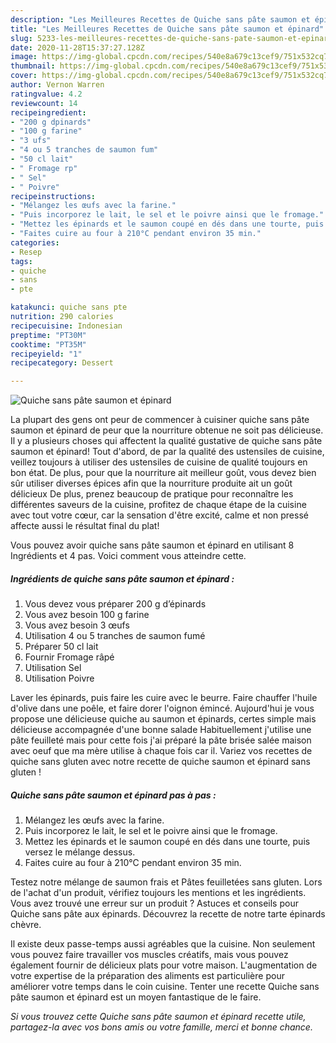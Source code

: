 ```yaml
---
description: "Les Meilleures Recettes de Quiche sans pâte saumon et épinard"
title: "Les Meilleures Recettes de Quiche sans pâte saumon et épinard"
slug: 5233-les-meilleures-recettes-de-quiche-sans-pate-saumon-et-epinard
date: 2020-11-28T15:37:27.128Z
image: https://img-global.cpcdn.com/recipes/540e8a679c13cef9/751x532cq70/quiche-sans-pate-saumon-et-epinard-photo-principale-de-la-recette.jpg
thumbnail: https://img-global.cpcdn.com/recipes/540e8a679c13cef9/751x532cq70/quiche-sans-pate-saumon-et-epinard-photo-principale-de-la-recette.jpg
cover: https://img-global.cpcdn.com/recipes/540e8a679c13cef9/751x532cq70/quiche-sans-pate-saumon-et-epinard-photo-principale-de-la-recette.jpg
author: Vernon Warren
ratingvalue: 4.2
reviewcount: 14
recipeingredient:
- "200 g dpinards"
- "100 g farine"
- "3 ufs"
- "4 ou 5 tranches de saumon fum"
- "50 cl lait"
- " Fromage rp"
- " Sel"
- " Poivre"
recipeinstructions:
- "Mélangez les œufs avec la farine."
- "Puis incorporez le lait, le sel et le poivre ainsi que le fromage."
- "Mettez les épinards et le saumon coupé en dés dans une tourte, puis versez le mélange dessus."
- "Faites cuire au four à 210°C pendant environ 35 min."
categories:
- Resep
tags:
- quiche
- sans
- pte

katakunci: quiche sans pte 
nutrition: 290 calories
recipecuisine: Indonesian
preptime: "PT30M"
cooktime: "PT35M"
recipeyield: "1"
recipecategory: Dessert

---
```



![Quiche sans pâte saumon et épinard](https://img-global.cpcdn.com/recipes/540e8a679c13cef9/751x532cq70/quiche-sans-pate-saumon-et-epinard-photo-principale-de-la-recette.jpg)

La plupart des gens ont peur de commencer à cuisiner quiche sans pâte saumon et épinard de peur que la nourriture obtenue ne soit pas délicieuse. Il y a plusieurs choses qui affectent la qualité gustative de quiche sans pâte saumon et épinard! Tout d'abord, de par la qualité des ustensiles de cuisine, veillez toujours à utiliser des ustensiles de cuisine de qualité toujours en bon état. De plus, pour que la nourriture ait meilleur goût, vous devez bien sûr utiliser diverses épices afin que la nourriture produite ait un goût délicieux De plus, prenez beaucoup de pratique pour reconnaître les différentes saveurs de la cuisine, profitez de chaque étape de la cuisine avec tout votre cœur, car la sensation d'être excité, calme et non pressé affecte aussi le résultat final du plat!

<!--inarticleads1-->

Vous pouvez avoir quiche sans pâte saumon et épinard en utilisant 8 Ingrédients et 4 pas. Voici comment vous atteindre cette.

##### Ingrédients de quiche sans pâte saumon et épinard :

1. Vous devez vous préparer 200 g d’épinards
1. Vous avez besoin 100 g farine
1. Vous avez besoin 3 œufs
1. Utilisation 4 ou 5 tranches de saumon fumé
1. Préparer 50 cl lait
1. Fournir  Fromage râpé
1. Utilisation  Sel
1. Utilisation  Poivre


Laver les épinards, puis faire les cuire avec le beurre. Faire chauffer l&#39;huile d&#39;olive dans une poêle, et faire dorer l&#39;oignon émincé. Aujourd&#39;hui je vous propose une délicieuse quiche au saumon et épinards, certes simple mais délicieuse accompagnée d&#39;une bonne salade Habituellement j&#39;utilise une pâte feuilleté mais pour cette fois j&#39;ai préparé la pâte brisée salée maison avec oeuf que ma mère utilise à chaque fois car il. Variez vos recettes de quiche sans gluten avec notre recette de quiche saumon et épinard sans gluten ! 

<!--inarticleads2-->

##### Quiche sans pâte saumon et épinard pas à pas :

1. Mélangez les œufs avec la farine.
1. Puis incorporez le lait, le sel et le poivre ainsi que le fromage.
1. Mettez les épinards et le saumon coupé en dés dans une tourte, puis versez le mélange dessus.
1. Faites cuire au four à 210°C pendant environ 35 min.


Testez notre mélange de saumon frais et Pâtes feuilletées sans gluten. Lors de l&#39;achat d&#39;un produit, vérifiez toujours les mentions et les ingrédients. Vous avez trouvé une erreur sur un produit ? Astuces et conseils pour Quiche sans pâte aux épinards. Découvrez la recette de notre tarte épinards chèvre. 

<!--inarticleads1-->

<p>
Il existe deux passe-temps aussi agréables que la cuisine. Non seulement vous pouvez faire travailler vos muscles créatifs, mais vous pouvez également fournir de délicieux plats pour votre maison. L'augmentation de votre expertise de la préparation des aliments est particulière pour améliorer votre temps dans le coin cuisine. Tenter une recette Quiche sans pâte saumon et épinard est un moyen fantastique de le faire.
</p>

<p>
<i>Si vous trouvez cette Quiche sans pâte saumon et épinard recette utile, partagez-la avec vos bons amis ou votre famille, merci et bonne chance.</i>
</p>
